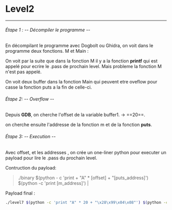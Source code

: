 
# Level2
---
###### Étape 1 : -- Décompiler le programme --

En décompilant le programme avec Dogbolt ou Ghidra, on voit dans le programme deux fonctions. M et Main : 

On voit par la suite que dans la fonction M il y a la fonction __printf__ qui est appelé pour ecrire le .pass de prochain level. Mais probleme la fonction M n'est pas appelé.

On voit deux buffer dans la fonction Main qui peuvent etre oveflow pour casse la fonction puts a la fin de celle-ci.

###### Étape 2: -- Overflow --

Depuis __GDB__, on cherche l'offset de la variable buffer1. -> ==20==.

on cherche ensuite l'addresse de la fonction m et de la fonction __puts__.


###### Étape 3: -- Execution --

Avec offset, et les addresses , on crée un one-liner python pour executer un payload pour lire le .pass du prochain level.

Contruction du payload: 
> ./binary $(python - c 'print  + "A" * [offset] + "[puts_address]') $(python -c 'print [m_address]') | 

Payload final :
```bash
./level7 $(python -c 'print "A" * 20 + "\x28\x99\x04\x08"') $(python -c 'print "\xf4\x84\x04\x08"')
```


